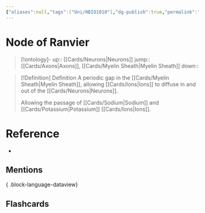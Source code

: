 ```yaml
---
{"aliases":null,"tags":["Uni/HBIO1010"],"dg-publish":true,"permalink":"/cards/node-of-ranvier/","dgPassFrontmatter":true}
---
```


# Node of Ranvier

> [!ontology]-
> up:: [[Cards/Neurons\|Neurons]]
> jump:: [[Cards/Axons\|Axons]], [[Cards/Myelin Sheath\|Myelin Sheath]]
> down:: 

> [!Definition] Definition
> A periodic gap in the [[Cards/Myelin Sheath\|Myelin Sheath]], allowing [[Cards/Ions\|Ions]] to diffuse in and out of the [[Cards/Neurons\|Neurons]]. 
> 
> Allowing the passage of [[Cards/Sodium\|Sodium]] and [[Cards/Potassium\|Potassium]] [[Cards/Ions\|Ions]].

# Reference
- 

## Mentions

{ .block-language-dataview}

## Flashcards
